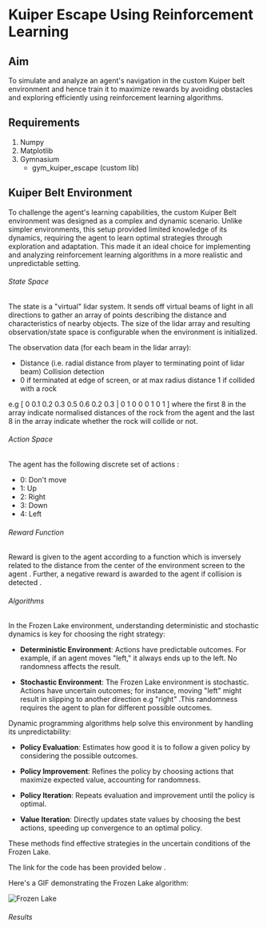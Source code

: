 # Kuiper Escape Using Reinforcement Learning


## Aim
 To simulate and analyze an agent's navigation in the custom Kuiper belt environment and hence train it to maximize rewards by avoiding obstacles and exploring efficiently using reinforcement learning algorithms.


## Requirements
1. Numpy
2. Matplotlib
3. Gymnasium
   - gym_kuiper_escape (custom lib)

## Kuiper Belt Environment
To challenge the agent's learning capabilities, the custom Kuiper Belt environment was designed as a complex and dynamic scenario. Unlike simpler environments, this setup provided limited knowledge of its dynamics, requiring the agent to learn optimal strategies through exploration and adaptation. This made it an ideal choice for implementing and analyzing reinforcement learning algorithms in a more realistic and unpredictable setting.


###### State Space
The state is a "virtual" lidar system. It sends off virtual beams of light in all directions to gather an array of points describing the distance and characteristics of nearby objects. The size of the lidar array and resulting observation/state space is configurable when the environment is initialized.

The observation data (for each beam in the lidar array):
- Distance (i.e. radial distance from player to terminating point of lidar beam) Collision detection
- 0 if terminated at edge of screen, or at max radius distance 1 if collided with a rock

e.g [ 0 0.1 0.2 0.3 0.5 0.6 0.2 0.3 | 0 1 0 0 0 1 0 1 ] where the first 8 in the array indicate normalised distances of the rock from the agent and the last 8 in the array indicate whether the rock will collide or not.

###### Action Space
The agent has the following discrete set of actions :
- 0: Don't move
- 1: Up
- 2: Right
- 3: Down
- 4: Left


###### Reward Function
Reward is given to the agent according to a function which is inversely related to the distance from the center of the environment screen to the agent . Further, a negative reward is awarded to the agent if collision is detected .

###### Algorithms
In the Frozen Lake environment, understanding deterministic and stochastic dynamics is key for choosing the right strategy:

- **Deterministic Environment**: Actions have predictable outcomes. For example, if an agent moves "left," it always ends up to the left. No randomness affects the result.

- **Stochastic Environment**: The Frozen Lake environment is stochastic. Actions have uncertain outcomes; for instance, moving "left" might result in slipping to another direction e.g "right" .This randomness requires the agent to plan for different possible outcomes.

Dynamic programming algorithms help solve this environment by handling its unpredictability:

- **Policy Evaluation**: Estimates how good it is to follow a given policy by considering the possible outcomes.

- **Policy Improvement**: Refines the policy by choosing actions that maximize expected value, accounting for randomness.

- **Policy Iteration**: Repeats evaluation and improvement until the policy is optimal.

- **Value Iteration**: Directly updates state values by choosing the best actions, speeding up convergence to an optimal policy.

These methods find effective strategies in the uncertain conditions of the Frozen Lake.


The link for the code has been provided below .






Here's a GIF demonstrating the Frozen Lake algorithm:

![Frozen Lake](Gifs/Frozen_Lake_gif.gif)



###### Results






